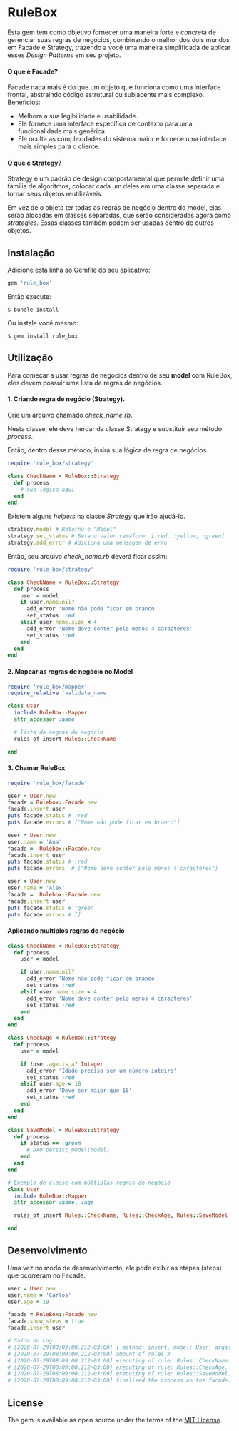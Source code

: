 # RuleBox

Esta gem tem como objetivo fornecer uma maneira forte e concreta de gerenciar suas regras de negócios, combinando o melhor dos dois mundos em Facade e Strategy, trazendo a você uma maneira simplificada de aplicar esses _Design Patterns_ em seu projeto.

#### O que é Facade?

Facade nada mais é do que um objeto que funciona como uma interface frontal, abstraindo código estrutural ou subjacente mais complexo.
Benefícios:

  - Melhora a sua legibilidade e usabilidade.
  - Ele fornece uma interface específica de contexto para uma funcionalidade mais genérica.
  - Ele oculta as complexidades do sistema maior e fornece uma interface mais simples para o cliente.

#### O que é Strategy?

Strategy é um padrão de design comportamental que permite definir uma família de algoritmos, colocar cada um deles em uma classe separada e tornar seus objetos reutilizáveis.

Em vez de o objeto ter todas as regras de negócio dentro do model, elas serão alocadas em classes separadas, que serão consideradas agora como _strategies_. Essas classes também podem ser usadas dentro de outros objetos.

## Instalação

Adicione esta linha ao Gemfile do seu aplicativo:

```ruby
gem 'rule_box'
```

Então execute:

    $ bundle install

Ou instale você mesmo:

    $ gem install rule_box

## Utilização

Para começar a usar regras de negócios dentro de seu **model** com RuleBox, eles devem possuir uma lista de regras de negócios.

#### 1. Criando regra de negócio (Strategy).

Crie um arquivo chamado *check_name.rb*.

Nesta classe, ele deve herdar da classe Strategy e substituir seu método *process*.

Então, dentro desse método, insira sua lógica de regra de negócios.

```ruby
require 'rule_box/strategy'

class CheckName < RuleBox::Strategy
  def process
    # sua lógica aqui
  end
end
```

Existem alguns *helpers* na classe *Strategy* que irão ajudá-lo.

```ruby
strategy.model # Retorna o "Model"
strategy.set_status # Seta o valor semáforo: [:red, :yellow, :green] 
strategy.add_error # Adiciona uma mensagem de erro
```

Então, seu arquivo *check_name.rb* deverá ficar assim:

```ruby
require 'rule_box/strategy'

class CheckName < RuleBox::Strategy
  def process
    user = model
    if user.name.nil?
      add_error 'Nome não pode ficar em branco'
      set_status :red
    elsif user.name.size < 4
      add_error 'Nome deve conter pelo menos 4 caracteres'
      set_status :red
    end
  end
end
```

#### 2. Mapear as regras de negócio no Model
```ruby
require 'rule_box/mapper'
require_relative 'validate_name'

class User
  include RuleBox::Mapper
  attr_accessor :name

  # lista de regras de negócio
  rules_of_insert Rules::CheckName

end
```

#### 3. Chamar RuleBox
```ruby
require 'rule_box/facade'

user = User.new
facade = Rulebox::Facade.new
facade.insert user
puts facade.status # :red
puts facade.errors # ["Nome não pode ficar em branco"]

user = User.new
user.name = 'Ana'
facade =  Rulebox::Facade.new
facade.insert user
puts facade.status # :red
puts facade.errors  # ["Nome deve conter pelo menos 4 caracteres"]

user = User.new
user.name = 'Alex'
facade =  Rulebox::Facade.new
facade.insert user
puts facade.status # :green
puts facade.errors # []

```

#### Aplicando multiplos regras de negócio

```ruby
class CheckName < RuleBox::Strategy
  def process
    user = model

    if user.name.nil?
      add_error 'Nome não pode ficar em branco'
      set_status :red
    elsif user.name.size < 4
      add_error 'Nome deve conter pelo menos 4 caracteres'
      set_status :red
    end
  end
end

class CheckAge < RuleBox::Strategy
  def process
    user = model

    if !user.age.is_a? Integer
      add_error 'Idade precisa ser um número inteiro'
      set_status :red
    elsif user.age < 18
      add_error 'Deve ser maior que 18'
      set_status :red
    end
  end
end

class SaveModel < RuleBox::Strategy
  def process
    if status == :green
      # DAO.persist_model(model)
    end
  end
end

# Exemplo de classe com múltiplas regras de negócio
class User
  include RuleBox::Mapper
  attr_accessor :name, :age

  rules_of_insert Rules::CheckName, Rules::CheckAge, Rules::SaveModel

end

```

 
## Desenvolvimento

Uma vez no modo de desenvolvimento, ele pode exibir as etapas (steps) que ocorreram no Facade.

```ruby
user = User.new
user.name = 'Carlos'
user.age = 19

facade = RuleBox::Facade.new
facade.show_steps = true
facade.insert user

# Saída do Log
# [2020-07-29T08:09:00.212-03:00] { method: insert, model: User, args: {} }
# [2020-07-29T08:09:00.212-03:00] amount of rules 3
# [2020-07-29T08:09:00.212-03:00] executing of rule: Rules::CheckName.
# [2020-07-29T08:09:00.212-03:00] executing of rule: Rules::CheckAge.
# [2020-07-29T08:09:00.212-03:00] executing of rule: Rules::SaveModel.
# [2020-07-29T08:09:00.212-03:00] finalized the process on the facade.
```

## License

The gem is available as open source under the terms of the [MIT License](https://opensource.org/licenses/MIT).